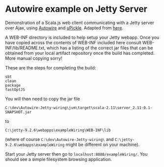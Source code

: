 # Autowire example on Jetty Server

Demonstration of a Scala.js web client communicating with a Jetty server over Ajax, using [Autowire](https://github.com/lihaoyi/autowire) and [uPickle](http://lihaoyi.github.io/upickle-pprint/upickle/). Adapted from [here](https://github.com/lihaoyi/workbench-example-app/tree/autowire).

A WEB-INF directory is included to help setup your Jetty webapp. Once you have copied across the contents of WEB-INF included here consult WEB-INF/lib/README.txt, which has a listing of the correct jar files that can be obtained from your local artifact repository once the build has completed. More manual copying sorry!

These are the steps for completing the build:

```
sbt
clean
package
fastOptJS

```

You will then need to copy the jar file 

`C:\dev\Autowire-Jetty-wiring\jvm\target\scala-2.11\server_2.11-0.1-SNAPSHOT.jar` 

to 

`C:\jetty-9.2.6\webapps\exampleWiring\WEB-INF\lib` 

(where of course `C:\dev\Autowire-Jetty-wiring\` and `C:\jetty-9.2.6\webapps\exampleWiring` might be different on your machine). 

Start your Jetty server then go to `localhost:8080/exampleWiring/`. You should see a simple filesystem browsing application.
